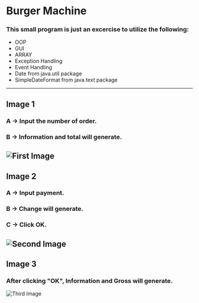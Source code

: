 # Burger Machine

### This small program is just an excercise to utilize the following:

* OOP
* GUI
* ARRAY
* Exception Handling
* Event Handling
* Date from java.util package
* SimpleDateFormat from java.text package
---
## Image 1
### A -> Input the number of order.
### B -> Information and total will generate.
![First Image](https://github.com/Coder3lite/BurgerMachine/blob/master/Images/image001.png)
---
## Image 2
### A -> Input payment.
### B -> Change will generate.
### C -> Click OK.
![Second Image](https://github.com/Coder3lite/BurgerMachine/blob/master/Images/image002.png)
---
## Image 3
### After clicking "OK", Information and Gross will generate.
![Third Image](https://github.com/Coder3lite/BurgerMachine/blob/master/Images/image003.png)
